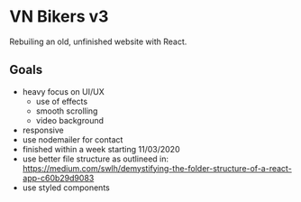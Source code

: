 # VN Bikers v3
Rebuiling an old, unfinished website with React. 

## Goals
- heavy focus on UI/UX
    - use of effects
    - smooth scrolling
    - video background
- responsive
- use nodemailer for contact
- finished within a week starting 11/03/2020
- use better file structure as outlineed in: https://medium.com/swlh/demystifying-the-folder-structure-of-a-react-app-c60b29d9083
- use styled components